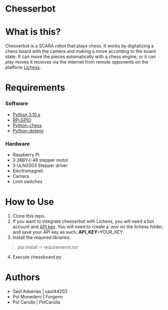 # Chesserbot
# What is this?
Chesserbot is a SCARA robot that plays chess. It works by digitalizing a chess board with the camera and making a move according to the board state. It can move the pieces automatically with a chess engine, or it can play moves it receives via the Internet from remote opponents on the platform [Lichess](https://lichess.org/).
# Requirements
### Software
- [Python 3.10.x](https://www.python.org/)
- [RPi.GPIO](https://pypi.org/project/RPi.GPIO/)
- [Python-chess](https://python-chess.readthedocs.io/)
- [Python-dotenv](https://pypi.org/project/python-dotenv/)
### Hardware
- Raspberry Pi
- 3 28BYJ-48 stepper motor
- 3 ULN2003 Stepper driver
- Electromagnet
- Camera
- Limit switches
# How to Use
1. Clone this repo.
2. If you want to integrate chesserbot with Lichess, you will need a bot account and [API key](https://lichess.org/api#operation/apiBotOnline). You will need to create a .env on the lichess folder, and save your API key as such, **API_KEY**=YOUR_KEY.
3. Install the required libraries.
> pip install -r requirements.txt
4. Execute chessboard.py
# Authors
- Saúl Adserias | saul44203
- Pol Monedero | Forgenn
- Pol Carulla | PolCarulla
